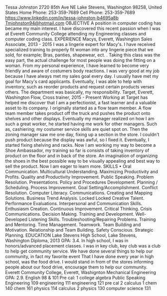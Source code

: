 Tessa Johnston
2720 85th Ave NE
Lake Stevens, Washington 98258, United States
Home Phone: 253-359-7689
Cell Phone: 253-359-7689
https://www.linkedin.com/in/tessa-johnston-b4695a8b
Tmjohnston94@hotmail.com
OBJECTIVE A position in computer coding has became my main interest. I have discovered this
recent passion when I was at Everett Community College attending my Engineering
classes and computer coding class.
EXPERIENCE Macys, Everett, Washington
Sales Associate, 2013 - 2015
I was a lingerie expert for Macy's. I have received specialized training to properly fit
woman into any lingerie piece that we sold, for example; Bras, panties, shapewear,
ect. . Taking this class was the easy part, the actual challenge for most people was
doing the fitting on a woman. From my personal experience, I have learned to become
very friendly and aware of costumers body reactions. I was very good at my job
because I have always met my sales goal every day. I usually have met my goal for
Macy's card applicants. Eventually, I was able to help with inventory, such as reorder
products and request certain products verses others. The department was basically,
my responsibility.
Target, Everett, Washington
Flow, Cross trainer, 2015 - Present
Working at Target has helped me discover that I am a perfectionist, a fast learner and
a valuable asset to its company. I originally started as a flow team member. A flow
team member takes product off the truck and pushes the product onto shelves and
other displays. Eventually my manager realized on how I am such a great worker, he
started having me work for other managers. Such as, cashiering; my costumer service
skills are quiet spot on. Then the zoning manager saw me one day, fixing up a section
in the store. I couldn't push product because the display was awful, so I fixed it.
Eventually, I started fixing shelving and racks. Now I am working my way to become a
Shoe Ambassador, my training so far is consists of taking inventory of product on the
floor and in back of the store. An imagination of organizing the shoes in the best
possible way to be visually appealing and best way to sell the product. Now I am
eager to learn more.
SKILLS • Oral Communication. Multicultural Understanding. Maximizing Productivity and
Profits. Quality and Productivity Improvement. Public Speaking. Problem Resolution.
Presentations. Policy and Procedures Development. Planning / Scheduling. Process
Improvement. Goal Setting/Accomplishment. Conflict Resolution. Computer Literacy.
Communications. Creating and Mapping Solutions. Business Trend Analysis.
Locked
Locked
Creative Talent. Performance Evaluations. Interpersonal and Communication Skills.
Enthusiasm Creation. Continuous Improvement. Critical Thinking. Crisis
Communications. Decision Making. Training and Development. Well-Developed
Listening Skills. Troubleshooting/Repairing Problems. Training and Mentoring. Time
Management. Teamwork. Team Building and Motivation. Relationship and Team
Building. Safety Conscious. Strategic Planning.
EDUCATION Lake Stevens High School, Lake Stevens, Washington
Diploma, 2013
GPA: 3.4. In high school, I was in honors/advanced placement classes. I was in key
club, key club was a club to help get community service. We have done several things
to help our community, in fact my favorite event That I have done every year in high
school, was the food drive. I would stand in from of the stores informing people about
our food drive, encourage them to help our community.
Everett Community College, Everett, Washignton
Mechanical Engineering
GPA: 2.9.
English 98 & 101
Pre cal: 1 college algebra
Public Speaking
Engineering 109
engineering 111
engineering 121
pre cal 2
calculus 1
chem 140
chem 161
physics 114
calculus 2
physics 130
computer science 131